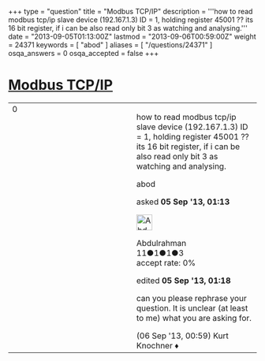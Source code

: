 +++
type = "question"
title = "Modbus TCP/IP"
description = '''how to read modbus tcp/ip slave device (192.167.1.3) ID = 1, holding register 45001 ?? its 16 bit register, if i can be also read only bit 3 as watching and analysing.'''
date = "2013-09-05T01:13:00Z"
lastmod = "2013-09-06T00:59:00Z"
weight = 24371
keywords = [ "abod" ]
aliases = [ "/questions/24371" ]
osqa_answers = 0
osqa_accepted = false
+++

<div class="headNormal">

# [Modbus TCP/IP](/questions/24371/modbus-tcpip)

</div>

<div id="main-body">

<div id="askform">

<table id="question-table" style="width:100%;"><colgroup><col style="width: 50%" /><col style="width: 50%" /></colgroup><tbody><tr class="odd"><td style="width: 30px; vertical-align: top"><div class="vote-buttons"><span id="post-24371-upvote" class="ajax-command post-vote up" rel="nofollow" title="I like this post (click again to cancel)"> </span><div id="post-24371-score" class="post-score" title="current number of votes">0</div><span id="post-24371-downvote" class="ajax-command post-vote down" rel="nofollow" title="I dont like this post (click again to cancel)"> </span> <span id="favorite-mark" class="ajax-command favorite-mark" rel="nofollow" title="mark/unmark this question as favorite (click again to cancel)"> </span><div id="favorite-count" class="favorite-count"></div></div></td><td><div id="item-right"><div class="question-body"><p>how to read modbus tcp/ip slave device (192.167.1.3) ID = 1, holding register 45001 ?? its 16 bit register, if i can be also read only bit 3 as watching and analysing.</p></div><div id="question-tags" class="tags-container tags"><span class="post-tag tag-link-abod" rel="tag" title="see questions tagged &#39;abod&#39;">abod</span></div><div id="question-controls" class="post-controls"></div><div class="post-update-info-container"><div class="post-update-info post-update-info-user"><p>asked <strong>05 Sep '13, 01:13</strong></p><img src="https://secure.gravatar.com/avatar/69ea0d4e2cd0b2a41c6134060d8e5ae3?s=32&amp;d=identicon&amp;r=g" class="gravatar" width="32" height="32" alt="Abdulrahman&#39;s gravatar image" /><p><span>Abdulrahman</span><br />
<span class="score" title="11 reputation points">11</span><span title="1 badges"><span class="badge1">●</span><span class="badgecount">1</span></span><span title="1 badges"><span class="silver">●</span><span class="badgecount">1</span></span><span title="3 badges"><span class="bronze">●</span><span class="badgecount">3</span></span><br />
<span class="accept_rate" title="Rate of the user&#39;s accepted answers">accept rate:</span> <span title="Abdulrahman has no accepted answers">0%</span></p></div><div class="post-update-info post-update-info-edited"><p><span> edited <strong>05 Sep '13, 01:18</strong> </span></p></div></div><div id="comments-container-24371" class="comments-container"><span id="24407"></span><div id="comment-24407" class="comment"><div id="post-24407-score" class="comment-score"></div><div class="comment-text"><p>can you please rephrase your question. It is unclear (at least to me) what you are asking for.</p></div><div id="comment-24407-info" class="comment-info"><span class="comment-age">(06 Sep '13, 00:59)</span> <span class="comment-user userinfo">Kurt Knochner ♦</span></div></div></div><div id="comment-tools-24371" class="comment-tools"></div><div class="clear"></div><div id="comment-24371-form-container" class="comment-form-container"></div><div class="clear"></div></div></td></tr></tbody></table>

</div>

</div>


